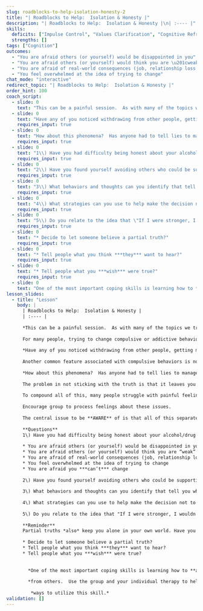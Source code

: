 ```yaml
---
slug: roadblocks-to-help-isolation-honesty-2
title: "| Roadblocks to Help:  Isolation & Honesty |"
description: "| Roadblocks to Help:  Isolation & Honesty |\n| :---- |"
skills:
  deficits: ["Impulse Control", "Values Clarification", "Cognitive Reframing", "Self-Compassion"]
  strengths: []
tags: ["Cognition"]
outcomes:
  - "You are afraid others (or yourself) would be disappointed in you"
  - "You are afraid others (or yourself) would think you are \u201cweak\u201d"
  - "You are afraid of real-world consequences (job, relationship loss, etc.)"
  - "You feel overwhelmed at the idea of trying to change"
chat_mode: "interactive"
redirect_topic: "| Roadblocks to Help:  Isolation & Honesty |"
order_hint: 100
coach_script:
  - slide: 0
    text: "This can be a painful session.  As with many of the topics we try to talk about here, we are not trying to torture you or lecture you about the things you have been dealing with.  We do however, feel it is really important that you have the chance to think through and talk about every issue that may be related to your ability to succeed at changing.  This topic is a big issue for many\u2026"
  - slide: 0
    text: "Have any of you noticed withdrawing from other people, getting more isolated over time? Or becoming removed from some people and not others?"
    requires_input: true
  - slide: 0
    text: "How about this phenomena?  Has anyone had to tell lies to manage the consequences of their behavior?  Being hung over etc?"
    requires_input: true
  - slide: 0
    text: "1\\) Have you had difficulty being honest about your alcohol/drug use (or other compulsive behavior) for any of these reasons?"
    requires_input: true
  - slide: 0
    text: "2\\) Have you found yourself avoiding others who could be supportive of making these life changes?"
    requires_input: true
  - slide: 0
    text: "3\\) What behaviors and thoughts can you identify that tell you when you are beginning to isolate?"
    requires_input: true
  - slide: 0
    text: "4\\) What strategies can you use to help make the decision not to isolate?"
    requires_input: true
  - slide: 0
    text: "5\\) Do you relate to the idea that \"If I were stronger, I wouldn't need anyone's help with this anyway\"?"
    requires_input: true
  - slide: 0
    text: "* Decide to let someone believe a partial truth?"
    requires_input: true
  - slide: 0
    text: "* Tell people what you think ***they*** want to hear?"
    requires_input: true
  - slide: 0
    text: "* Tell people what you ***wish*** were true?"
    requires_input: true
  - slide: 0
    text: "One of the most important coping skills is learning how to **ask for** and **accept** help"
lesson_slides:
  - title: "Lesson"
    body: |
      | Roadblocks to Help:  Isolation & Honesty |
      | :---- |
      
      *This can be a painful session.  As with many of the topics we try to talk about here, we are not trying to torture you or lecture you about the things you have been dealing with.  We do however, feel it is really important that you have the chance to think through and talk about every issue that may be related to your ability to succeed at changing.  This topic is a big issue for many…*
      
      For many people, trying to change compulsive or addictive behaviors can become an isolated, lonely and vicious struggle. A common experience in this struggle is the repeated attempt to stop or reduce use.  Many want it to be “the last time,” and then find themselves right back at it again the next day, week or year. This pattern is discouraging and demoralizing, and often leads to a sense of failure, shame and self-loathing. In addition, there is a lot of misunderstanding about the process of changing compulsive behaviors, and a tremendous stigma attached to addiction. All of this can easily add up to a powerful desire to isolate and a cutting off from people in your life.
      
      *Have any of you noticed withdrawing from other people, getting more isolated over time? Or becoming removed from some people and not others?*
      
      Another common feature associated with compulsive behaviors is not being truthful.  While this is not something people are proud of, it is an almost inevitable part of managing compulsions. It is very hard to meet the demands of daily living (e.g., job responsibilities, family and social relationships) while at the same time meeting the demands associated with compulsive behaviors. Usually, something has to give. Often, one of the first things to go is the ability to be honest with yourself and/or others.  For example, given the choice, most people would rather tell their boss that they were “out sick” than “crashing from yesterday’s cocaine binge.” Likewise, most people find it easier and less painful to tell themselves, “I’ll be able to cut back on my use” than, “I thought I could stop two years ago, and I still haven’t.”
      
      *How about this phenomena?  Has anyone had to tell lies to manage the consequences of their behavior?  Being hung over etc?*
      
      The problem in not sticking with the truth is that it leaves you isolated and alone. First, you don’t get to talk about your ***real*** life and get help with the actual problems you are facing.  In addition, you may be left with a very painful sense of loneliness and separateness.  In the end, you may end up feeling two things: 1\) you are different and possibly even damaged (e.g., flawed, sick, out of control) and/or 2\) no one ***really*** understands you.
      
      To compound all of this, many people struggle with painful feelings of guilt associated with doing things “wrong.”  Feeling out of control and doing things that are against your value system (lying, avoiding responsibility) are terrible burdens.  Many people decide to return to old behaviors because these feelings erode motivation and oftentimes lead to feelings of hopelessness that negatively impact the change process.
      
      Encourage group to process feelings about these issues.
      
      The central issue to be **AWARE** of is that all of this separateness, lack of being understood, guilt and isolation can add up to deciding to use. In fact, one of the central truths of changing compulsive and addictive behaviors is that it is very tough to do on your own. The degree to which you put up barriers to change (by isolating or not being truthful) is the degree to which it’s just you and your own thoughts and habitual ways of coping.  It is very difficult to come up with alternative ways of interpreting things or coping with life without external feedback or advice. Treatment and change are your choice and for your benefit. It is important to think through these issues so that you can stay connected to both your short- and long-term goals.  
      
      **Questions**   
      1\) Have you had difficulty being honest about your alcohol/drug use (or other compulsive behavior) for any of these reasons?
      
      * You are afraid others (or yourself) would be disappointed in you  
      * You are afraid others (or yourself) would think you are “weak”   
      * You are afraid of real-world consequences (job, relationship loss, etc.)  
      * You feel overwhelmed at the idea of trying to change  
      * You are afraid you ***can’t*** change
      
      2\) Have you found yourself avoiding others who could be supportive of making these life changes?
      
      3\) What behaviors and thoughts can you identify that tell you when you are beginning to isolate?
      
      4\) What strategies can you use to help make the decision not to isolate?
      
      5\) Do you relate to the idea that "If I were stronger, I wouldn't need anyone's help with this anyway"?
      
      **Reminder**  
      Partial truths *also* keep you alone in your own world. Have you noticed that you:
      
      * Decide to let someone believe a partial truth?  
      * Tell people what you think ***they*** want to hear?  
      * Tell people what you ***wish*** were true?
      
      
        *One of the most important coping skills is learning how to **ask for** and **accept** help* 
      
        *from others.  Use the group and your individual therapy to help you identify*
      
         *ways to utilize this skill.*
validation: []
---
```

